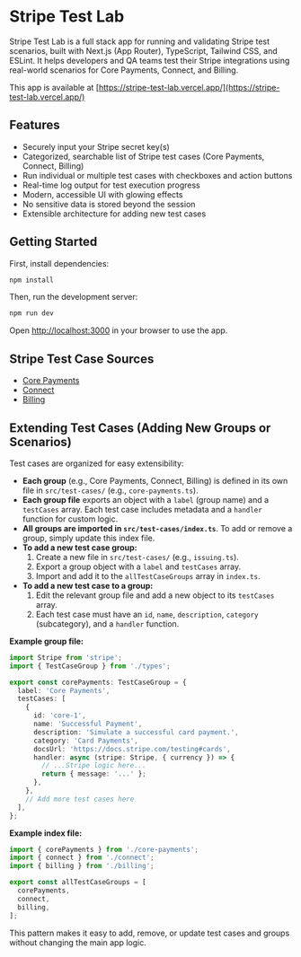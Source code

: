 # Stripe Test Lab

Stripe Test Lab is a full stack app for running and validating Stripe test scenarios, built with Next.js (App Router), TypeScript, Tailwind CSS, and ESLint. It helps developers and QA teams test their Stripe integrations using real-world scenarios for Core Payments, Connect, and Billing.

This app is available at [https://stripe-test-lab.vercel.app/](https://stripe-test-lab.vercel.app/)

## Features

- Securely input your Stripe secret key(s)
- Categorized, searchable list of Stripe test cases (Core Payments, Connect, Billing)
- Run individual or multiple test cases with checkboxes and action buttons
- Real-time log output for test execution progress
- Modern, accessible UI with glowing effects
- No sensitive data is stored beyond the session
- Extensible architecture for adding new test cases

## Getting Started

First, install dependencies:

```bash
npm install
```

Then, run the development server:

```bash
npm run dev
```

Open [http://localhost:3000](http://localhost:3000) in your browser to use the app.

## Stripe Test Case Sources

- [Core Payments](https://docs.stripe.com/testing)
- [Connect](https://docs.stripe.com/connect/testing)
- [Billing](https://docs.stripe.com/billing/testing)


## Extending Test Cases (Adding New Groups or Scenarios)

Test cases are organized for easy extensibility:

- **Each group** (e.g., Core Payments, Connect, Billing) is defined in its own file in `src/test-cases/` (e.g., `core-payments.ts`).
- **Each group file** exports an object with a `label` (group name) and a `testCases` array. Each test case includes metadata and a `handler` function for custom logic.
- **All groups are imported in `src/test-cases/index.ts`**. To add or remove a group, simply update this index file.
- **To add a new test case group:**
  1. Create a new file in `src/test-cases/` (e.g., `issuing.ts`).
  2. Export a group object with a `label` and `testCases` array.
  3. Import and add it to the `allTestCaseGroups` array in `index.ts`.
- **To add a new test case to a group:**
  1. Edit the relevant group file and add a new object to its `testCases` array.
  2. Each test case must have an `id`, `name`, `description`, `category` (subcategory), and a `handler` function.

**Example group file:**
```ts
import Stripe from 'stripe';
import { TestCaseGroup } from './types';

export const corePayments: TestCaseGroup = {
  label: 'Core Payments',
  testCases: [
    {
      id: 'core-1',
      name: 'Successful Payment',
      description: 'Simulate a successful card payment.',
      category: 'Card Payments',
      docsUrl: 'https://docs.stripe.com/testing#cards',
      handler: async (stripe: Stripe, { currency }) => {
        // ...Stripe logic here...
        return { message: '...' };
      },
    },
    // Add more test cases here
  ],
};
```

**Example index file:**
```ts
import { corePayments } from './core-payments';
import { connect } from './connect';
import { billing } from './billing';

export const allTestCaseGroups = [
  corePayments,
  connect,
  billing,
];
```

This pattern makes it easy to add, remove, or update test cases and groups without changing the main app logic.

